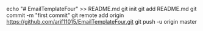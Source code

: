 echo "# EmailTemplateFour" >> README.md
git init
git add README.md
git commit -m "first commit"
git remote add origin https://github.com/arif11015/EmailTemplateFour.git
git push -u origin master
